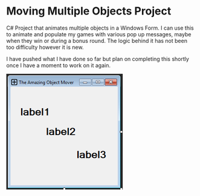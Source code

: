 # Moving Multiple Objects Project

C# Project that animates multiple objects in a Windows Form. I can use this to animate and populate my games with various pop up messages, 
maybe when they win or during a bonus round. The logic behind it has not been too difficulty however it is new. 

I have pushed what I have done so far but plan on completing this shortly once I have a moment to work on it again. 

![alt text](https://github.com/abelberhane/MovingMultipleObjectsProject/blob/master/Images/Screenshots/InitialSH.png?raw=true)
